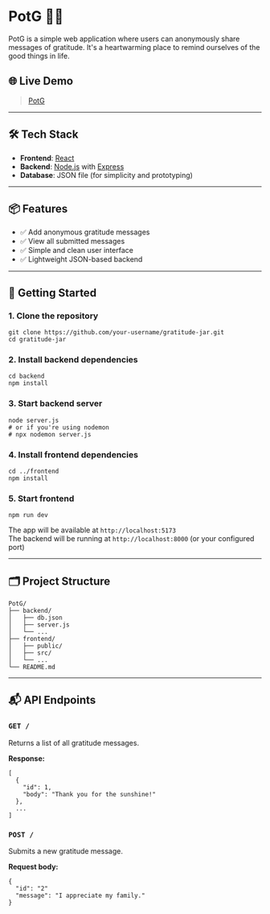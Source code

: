 # PotG 🏺✨

PotG is a simple web application where users can anonymously share messages of gratitude. It's a heartwarming place to remind ourselves of the good things in life.

## 🌐 Live Demo

> [PotG](https://potg-zeta.vercel.app)

---

## 🛠️ Tech Stack

- **Frontend**: [React](https://reactjs.org/)
- **Backend**: [Node.js](https://nodejs.org/) with [Express](https://expressjs.com/)
- **Database**: JSON file (for simplicity and prototyping)

---

## 📦 Features

- ✅ Add anonymous gratitude messages  
- ✅ View all submitted messages  
- ✅ Simple and clean user interface  
- ✅ Lightweight JSON-based backend  

---

## 🚀 Getting Started

### 1. Clone the repository

```
git clone https://github.com/your-username/gratitude-jar.git
cd gratitude-jar
```

### 2. Install backend dependencies

```
cd backend
npm install
```

### 3. Start backend server

```
node server.js
# or if you're using nodemon
# npx nodemon server.js
```

### 4. Install frontend dependencies

```
cd ../frontend
npm install
```

### 5. Start frontend

```
npm run dev
```

The app will be available at `http://localhost:5173`  
The backend will be running at `http://localhost:8000` (or your configured port)

---

## 🗂️ Project Structure

```
PotG/
├── backend/
│   ├── db.json
│   ├── server.js
│   └── ...
├── frontend/
│   ├── public/
│   ├── src/
│   └── ...
└── README.md
```

---

## 📬 API Endpoints

### `GET /`

Returns a list of all gratitude messages.

**Response:**
```
[
  {
    "id": 1,
    "body": "Thank you for the sunshine!"
  },
  ...
]
```

### `POST /`

Submits a new gratitude message.

**Request body:**
```
{
  "id": "2"
  "message": "I appreciate my family."
}
```
